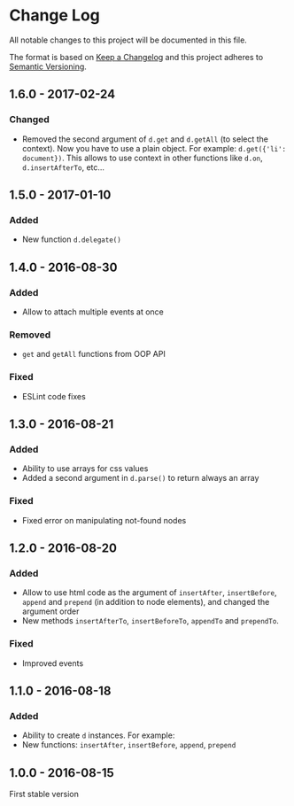 # Change Log
All notable changes to this project will be documented in this file.

The format is based on [Keep a Changelog](http://keepachangelog.com/) 
and this project adheres to [Semantic Versioning](http://semver.org/).

## 1.6.0 - 2017-02-24

### Changed

* Removed the second argument of `d.get` and `d.getAll` (to select the context). Now you have to use a plain object. For example: `d.get({'li': document})`. This allows to use context in other functions like `d.on`, `d.insertAfterTo`, etc...

## 1.5.0 - 2017-01-10

### Added

* New function `d.delegate()`

## 1.4.0 - 2016-08-30

### Added

* Allow to attach multiple events at once

### Removed

* `get` and `getAll` functions from OOP API

### Fixed

* ESLint code fixes

## 1.3.0 - 2016-08-21

### Added

* Ability to use arrays for css values
* Added a second argument in `d.parse()` to return always an array

### Fixed

* Fixed error on manipulating not-found nodes

## 1.2.0 - 2016-08-20

### Added

* Allow to use html code as the argument of `insertAfter`, `insertBefore`, `append` and `prepend` (in addition to node elements), and changed the argument order
* New methods `insertAfterTo`, `insertBeforeTo`, `appendTo` and `prependTo`.

### Fixed

* Improved events

## 1.1.0 - 2016-08-18

### Added

* Ability to create `d` instances. For example:
* New functions: `insertAfter`, `insertBefore`, `append`, `prepend`

## 1.0.0 - 2016-08-15

First stable version